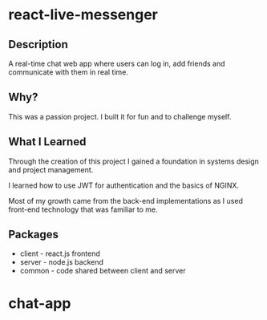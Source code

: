 # react-live-messenger
## Description
A real-time chat web app where users can log in, add friends and communicate with them in real time.

## Why?
This was a passion project. I built it for fun and to challenge myself.

## What I Learned
Through the creation of this project I gained a foundation in systems design and project management.

I learned how to use JWT for authentication and the basics of NGINX. 

Most of my growth came from the back-end implementations as I used front-end technology that was familiar to me. 

## Packages
- client - react.js frontend
- server - node.js backend
- common - code shared between client and server

# chat-app
